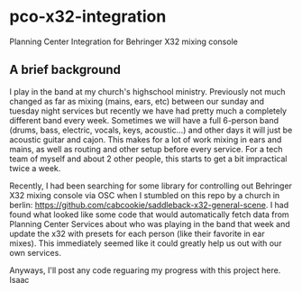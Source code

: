 # pco-x32-integration
Planning Center Integration for Behringer X32 mixing console

## A brief background
I play in the band at my church's highschool ministry. Previously not much changed as far as mixing (mains, ears, etc) between our sunday and tuesday night services but recently we have had pretty much a completely different band every week. Sometimes we will have a full 6-person band (drums, bass, electric, vocals, keys, acoustic...) and other days it will just be acoustic guitar and cajon. This makes for a lot of work mixing in ears and mains, as well as routing and other setup before every service. For a tech team of myself and about 2 other people, this starts to get a bit impractical twice a week. 

Recently, I had been searching for some library for controlling out Behringer X32 mixing console via OSC when I stumbled on this repo by a church in berlin: https://github.com/cabcookie/saddleback-x32-general-scene. I had found what looked like some code that would automatically fetch data from Planning Center Services about who was playing in the band that week and update the x32 with presets for each person (like their favorite in ear mixes). This immediately seemed like it could greatly help us out with our own services.

Anyways, I'll post any code reguaring my progress with this project here.
Isaac
